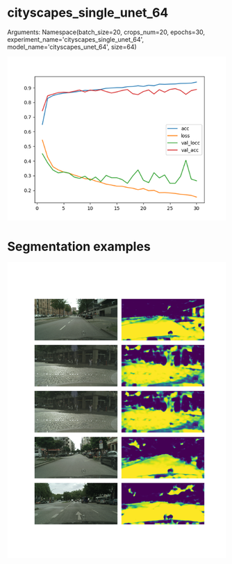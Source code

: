 # cityscapes_single_unet_64
Arguments: Namespace(batch_size=20, crops_num=20, epochs=30, experiment_name='cityscapes_single_unet_64', model_name='cityscapes_unet_64', size=64)

![plot](plot.png)
# Segmentation examples
![examples](examples.png)
